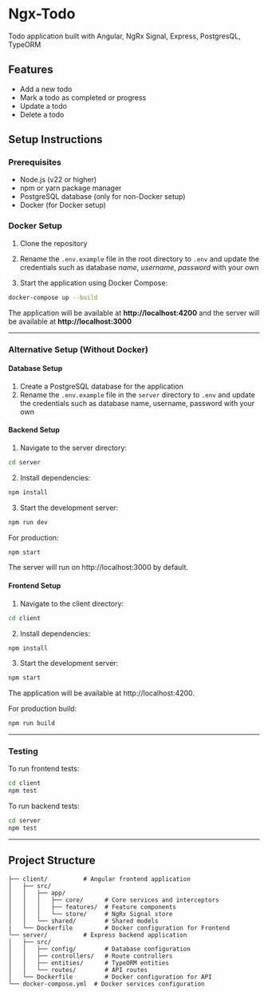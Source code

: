 # Ngx-Todo

Todo application built with Angular, NgRx Signal, Express, PostgresQL, TypeORM

## Features

- Add a new todo
- Mark a todo as completed or progress
- Update a todo
- Delete a todo

## Setup Instructions

### Prerequisites

- Node.js (v22 or higher)
- npm or yarn package manager
- PostgreSQL database (only for non-Docker setup)
- Docker (for Docker setup)

### Docker Setup

1. Clone the repository

2. Rename the `.env.example` file in the root directory to `.env` and update the credentials such as database _name_, _username_, _password_ with your own

3. Start the application using Docker Compose:

```bash
docker-compose up --build
```

The application will be available at **http://localhost:4200** and the server will be available at **http://localhost:3000**

---

### Alternative Setup (Without Docker)

#### Database Setup

1. Create a PostgreSQL database for the application
2. Rename the `.env.example` file in the `server` directory to `.env` and update the credentials such as database name, username, password with your own

#### Backend Setup

1. Navigate to the server directory:

```bash
cd server
```

2. Install dependencies:

```bash
npm install
```

3. Start the development server:

```bash
npm run dev
```

For production:

```bash
npm start
```

The server will run on http://localhost:3000 by default.

#### Frontend Setup

1. Navigate to the client directory:

```bash
cd client
```

2. Install dependencies:

```bash
npm install
```

3. Start the development server:

```bash
npm start
```

The application will be available at http://localhost:4200.

For production build:

```bash
npm run build
```

---

### Testing

To run frontend tests:

```bash
cd client
npm test
```

To run backend tests:

```bash
cd server
npm test
```

---

## Project Structure

```
├── client/          # Angular frontend application
│   ├── src/
│   │   ├── app/
│   │   │   ├── core/      # Core services and interceptors
│   │   │   ├── features/  # Feature components
│   │   │   └── store/     # NgRx Signal store
│   │   └── shared/        # Shared models
|   └── Dockerfile         # Docker configuration for Frontend
└── server/          # Express backend application
│   ├── src/
│   │   ├── config/        # Database configuration
│   │   ├── controllers/   # Route controllers
│   │   ├── entities/      # TypeORM entities
│   │   └── routes/        # API routes
│   └── Dockerfile         # Docker configuration for API
└── docker-compose.yml  # Docker services configuration
```
